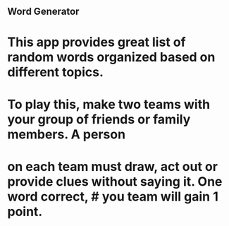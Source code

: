 ## Word Generator
# This app provides great list of random words organized based on different topics. 
# To play this, make two teams with your group of friends or family members. A person 
# on each team must draw, act out or provide clues without saying it. One word correct, # you team will gain 1 point.